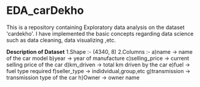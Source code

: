 # EDA_carDekho
This is a repository containing Exploratory data analysis on the dataset 'cardekho'. I have implemented the basic concepts regarding data science such as data cleaning, data visualizing ,etc.

**Description of Dataset**
1.Shape :- (4340, 8)
2.Columns :-
  a)name -> name of the car model
  b)year -> year of manufacture
  c)selling_price -> current selling price of the car
  d)km_driven -> total km driven by the car
  e)fuel -> fuel type required
  f)seller_type -> indidvidual,group,etc
  g)transmission -> transmission type of the car
  h)Owner -> owner name

